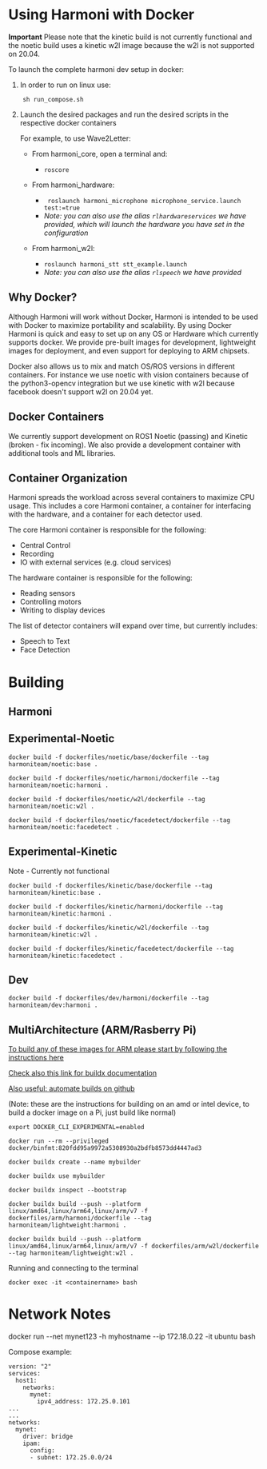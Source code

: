 # Using Harmoni with Docker

**Important** Please note that the kinetic build is not currently functional and the noetic build uses a kinetic w2l image because the w2l is not supported on 20.04. 

To launch the complete harmoni dev setup in docker:
1. In order to run on linux use:
```
    sh run_compose.sh
```

2. Launch the desired packages and run the desired scripts in the respective docker containers

    For example, to use Wave2Letter:
    - From harmoni_core, open a terminal and:
        - ```roscore```

    - From harmoni_hardware:
        - ``` roslaunch harmoni_microphone microphone_service.launch test:=true```
        - _Note: you can also use the alias ```rlhardwareservices``` we have provided, which will launch the hardware you have set in the configuration_

    - From harmoni_w2l:
        - ```roslaunch harmoni_stt stt_example.launch```
         - _Note: you can also use the alias ```rlspeech``` we have provided_

## Why Docker?
Although Harmoni will work without Docker, Harmoni is intended to be used with Docker to maximize portability and scalability. By using Docker Harmoni is quick and easy to set up on any OS or Hardware which currently supports docker.  We provide pre-built images for development, lightweight images for deployment, and even support for deploying to ARM chipsets.

Docker also allows us to mix and match OS/ROS versions in different containers. For instance we use noetic with vision containers because of the python3-opencv integration but we use kinetic with w2l because facebook doesn't support w2l on 20.04 yet.

## Docker Containers
We currently support development on ROS1 Noetic (passing) and Kinetic (broken - fix incoming). We also provide a development container with additional tools and ML libraries.

## Container Organization
Harmoni spreads the workload across several containers to maximize CPU usage. This includes a core Harmoni container, a container for interfacing with the hardware, and a container for each detector used.

The core Harmoni container is responsible for the following:

   - Central Control
   - Recording
   - IO with external services (e.g. cloud services)

The hardware container is responsible for the following:

   - Reading sensors
   - Controlling motors
   - Writing to display devices

The list of detector containers will expand over time, but currently includes:

   - Speech to Text
   - Face Detection


# Building 

## Harmoni

## Experimental-Noetic
```
docker build -f dockerfiles/noetic/base/dockerfile --tag harmoniteam/noetic:base .

docker build -f dockerfiles/noetic/harmoni/dockerfile --tag harmoniteam/noetic:harmoni .

docker build -f dockerfiles/noetic/w2l/dockerfile --tag harmoniteam/noetic:w2l .

docker build -f dockerfiles/noetic/facedetect/dockerfile --tag harmoniteam/noetic:facedetect .
```

## Experimental-Kinetic
Note - Currently not functional
```
docker build -f dockerfiles/kinetic/base/dockerfile --tag harmoniteam/kinetic:base .

docker build -f dockerfiles/kinetic/harmoni/dockerfile --tag harmoniteam/kinetic:harmoni .

docker build -f dockerfiles/kinetic/w2l/dockerfile --tag harmoniteam/kinetic:w2l .

docker build -f dockerfiles/kinetic/facedetect/dockerfile --tag harmoniteam/kinetic:facedetect .
```

## Dev
```
docker build -f dockerfiles/dev/harmoni/dockerfile --tag harmoniteam/dev:harmoni .
```

## MultiArchitecture (ARM/Rasberry Pi)

[To build any of these images for ARM please start by following the instructions here](https://www.docker.com/blog/getting-started-with-docker-for-arm-on-linux/)

[Check also this link for buildx documentation](https://docs.docker.com/buildx/working-with-buildx/)

[Also useful: automate builds on github](https://github.com/marketplace/actions/docker-buildx)

(Note: these are the instructions for building on an amd or intel device, to build a docker image on a Pi, just build like normal)
```
export DOCKER_CLI_EXPERIMENTAL=enabled

docker run --rm --privileged docker/binfmt:820fdd95a9972a5308930a2bdfb8573dd4447ad3 

docker buildx create --name mybuilder

docker buildx use mybuilder

docker buildx inspect --bootstrap

docker buildx build --push --platform linux/amd64,linux/arm64,linux/arm/v7 -f dockerfiles/arm/harmoni/dockerfile --tag harmoniteam/lightweight:harmoni .

docker buildx build --push --platform linux/amd64,linux/arm64,linux/arm/v7 -f dockerfiles/arm/w2l/dockerfile --tag harmoniteam/lightweight:w2l .
```

Running and connecting to the terminal
```
docker exec -it <containername> bash 
```

# Network Notes
docker run --net mynet123 -h myhostname --ip 172.18.0.22 -it ubuntu bash

Compose example:
```
version: "2"
services:
  host1:
    networks:
      mynet:
        ipv4_address: 172.25.0.101
...
...
networks:
  mynet:
    driver: bridge
    ipam:
      config:
      - subnet: 172.25.0.0/24
```
